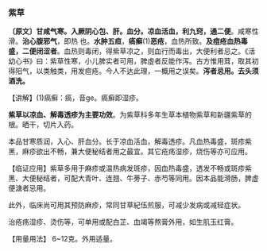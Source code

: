 ### 紫草

**〔原文〕甘咸气寒。入厥阴心包、肝。血分。凉血活血，利九窍，通二便**。咸寒性滑。**治心腹邪气**，即热
也。**水肿五疸**，**瘑癣**(1)**恶疮**，血热所致。**及痘疮血热毒盛，二便闭涩者**。血热则毒闭，得紫草凉之，则血行而毒出，大便利者忌之。《活幼心书》曰：紫草性寒，小儿脾实者可用，脾虛者反能作泻。古方惟用茸，取其初得阳气，以类触类，用发痘疮。今人不达此理，一概用之误矣。**泻者忌用。去头须酒洗。**

 【讲解】(1)瘑癣：瘑，音ge。瘑癣即湿疹。

**紫草以凉血、解毒透疹为主要功效**。为紫草科多年生草本植物紫草和新疆紫草的根。晒干，切片入药。

本品甘寒质润，入心、肝血分。长于凉血活血，解毒透疹。凡血热毒盛，斑疹紫黑，麻疹欲出不畅，兼大便秘结者用之最宜。其它疮疡湿疹，烧伤等亦可应用。

【临证应用】紫草多用于麻疹或温热病发斑疹，因血热毒盛，透发不畅或斑疹紫黑、大便秘结者，可配大青叶、连翘、牛蒡子、赤芍等同用。因本品能滑肠，脾虚便溏者忌用。

此外，临床尚可用其预防麻疹，常同甘草紀伍煎服，可减少发病或减轻症状。

治疮疡湿疹、烫伤等，可单用或配白芷、血竭等熬膏外用，如生肌玉红膏。

【用量用法】 6~12克。外用适量。

